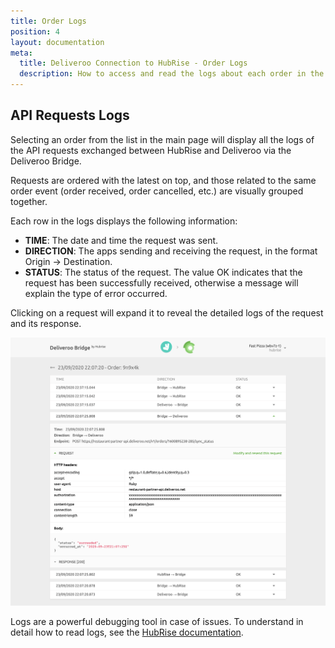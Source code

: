 ```yaml
---
title: Order Logs
position: 4
layout: documentation
meta:
  title: Deliveroo Connection to HubRise - Order Logs
  description: How to access and read the logs about each order in the Deliveroo Bridge.
---
```


## API Requests Logs

Selecting an order from the list in the main page will display all the logs of the API requests exchanged between HubRise and Deliveroo via the Deliveroo Bridge.

Requests are ordered with the latest on top, and those related to the same order event (order received, order cancelled, etc.) are visually grouped together.

Each row in the logs displays the following information:

- **TIME**: The date and time the request was sent.
- **DIRECTION**: The apps sending and receiving the request, in the format Origin → Destination.
- **STATUS**: The status of the request. The value OK indicates that the request has been successfully received, otherwise a message will explain the type of error occurred.

Clicking on a request will expand it to reveal the detailed logs of the request and its response.

![Order logs page on Deliveroo Bridge](../images/004-en-order-logs.png)

Logs are a powerful debugging tool in case of issues. To understand in detail how to read logs, see the [HubRise documentation](/docs/hubrise-logs/).

